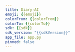 ```yaml
---
title: Diary-AI
emoji: {{emoji}}
colorFrom: {{colorFrom}}
colorTo: {{colorTo}}
sdk: {{sdk}}
sdk_version: "{{sdkVersion}}"
app_file: app.py
pinned: false
---
```


[//]: # (# Diary-AI)

[//]: # ()
[//]: # (Hi Team, we will run all kinds of )

[//]: # (experimental code in the `Experiments` )

[//]: # (folder. We can use Jupyter Notebook to )

[//]: # (run these experiments. Once we finalize )

[//]: # (a method, we can add it to the `Source` )

[//]: # (folder, which is intended to be the )

[//]: # (one we submit for the final.)

[//]: # ()
[//]: # (Timeline)

[//]: # (- 10/3: PROJECT IDEA)

[//]: # (- 10/4-10/11: a meeting with Prof. Shi to discuss their project idea, pipeline, and baseline.)

[//]: # (- 10/17: PROJECT IDEA UPDATE AND PRELIMINARY EXPERIMENTS)

[//]: # (- 11/7: MIDTERM PROGRESS REPORT)

[//]: # (- 11/26: PRELIMINARY FINAL RESULTS)

[//]: # (- 12/10: FINAL REPORT)